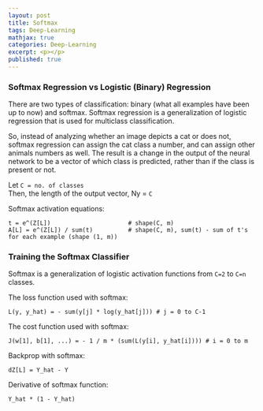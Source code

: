 ```yaml
---
layout: post
title: Softmax
tags: Deep-Learning
mathjax: true
categories: Deep-Learning
excerpt: <p></p>
published: true
---
```

### Softmax Regression vs Logistic (Binary) Regression
There are two types of classification: binary (what all examples have been up to now) and softmax. Softmax regression is a generalization of logistic regression that is used for multiclass classification.

So, instead of analyzing whether an image depicts a cat or does not, softmax regression can assign the cat class a number, and can assign other animals numbers as well. The result is a change in the output of the neural network to be a vector of which class is predicted, rather than if the class is present or not.

Let `C = no. of classes`  
Then, the length of the output vector, Ny = `C`

Softmax activation equations:
```
t = e^(Z[L])                      # shape(C, m)
A[L] = e^(Z[L]) / sum(t)          # shape(C, m), sum(t) - sum of t's for each example (shape (1, m))
```

### Training the Softmax Classifier
Softmax is a generalization of logistic activation functions from `C=2` to `C=n` classes.  

The loss function used with softmax:
```
L(y, y_hat) = - sum(y[j] * log(y_hat[j])) # j = 0 to C-1
```
The cost function used with softmax:
```
J(w[1], b[1], ...) = - 1 / m * (sum(L(y[i], y_hat[i]))) # i = 0 to m
```
Backprop with softmax:
```
dZ[L] = Y_hat - Y
```
Derivative of softmax function:
```
Y_hat * (1 - Y_hat)
```